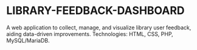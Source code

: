 # LIBRARY-FEEDBACK-DASHBOARD
A web application to collect, manage, and visualize library user feedback, aiding data-driven improvements. Technologies: HTML, CSS, PHP, MySQL/MariaDB.
